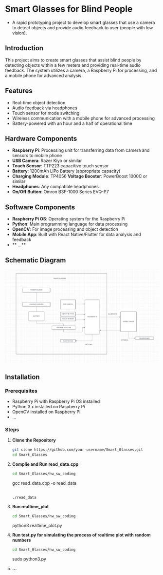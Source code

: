 # Smart Glasses for Blind People

- A rapid prototyping project to develop smart glasses that use a camera to detect objects and provide audio feedback to user (people with low vision).



## Introduction

This project aims to create smart glasses that assist blind people by detecting objects within a few meters and providing real-time audio feedback. The system utilizes a camera, a Raspberry Pi for processing, and a mobile phone for advanced analysis.

## Features

- Real-time object detection
- Audio feedback via headphones
- Touch sensor for mode switching
- Wireless communication with a mobile phone for advanced processing
- Battery-powered with an hour and a half of operational time

## Hardware Components

- **Raspberry Pi**: Processing unit for transferring data from camera and sensors to mobile phone
- **USB Camera**: Razer Kiyo or similar
- **Touch Sensor**: TTP223 capacitive touch sensor
- **Battery**: 1200mAh LiPo Battery (appropriate capacity)
- **Charging Module**: TP4056
  **Voltage Booster**: PowerBoost 1000C or similar
- **Headphones**: Any compatible headphones
- **On/Off Button**: Omron B3F-1000 Series EVQ-P7 

## Software Components

- **Raspberry Pi OS**: Operating system for the Raspberry Pi
- **Python**: Main programming language for data processing
- **OpenCV**: For image processing and object detection
- **Mobile App**: Built with React Native/Flutter for data analysis and feedback
- ** ...**

## Schematic Diagram

![Schematic Diagram](electronic_components_and_modules/SCHEMATIC_DIAGRAM.png)

## Installation

### Prerequisites

- Raspberry Pi with Raspberry Pi OS installed
- Python 3.x installed on Raspberry Pi
- OpenCV installed on Raspberry Pi
- ...


### Steps

1. **Clone the Repository**

   ```bash
   git clone https://github.com/your-username/Smart_Glasses.git
   cd Smart_Glasses


2. **Complie and Run read_data.cpp**

   ```bash
   cd Smart_Glasses/hw_sw_coding
   ```

   gcc read_data.cpp -o read_data
   ```

   ./read_data

3. **Run realtime_plot**
   ```bash
   cd Smart_Glasses/hw_sw_coding
   ```
   python3 realtime_plot.py

4. **Run test.py for simulating the process of realtime plot with random numbers**
   ```bash
   cd Smart_Glasses/hw_sw_coding
   ```
   sudo python3.py

5. **...**


